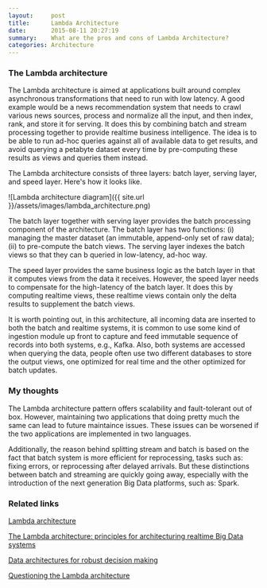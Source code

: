 ```yaml
---
layout:     post
title:      Lambda Architecture
date:       2015-08-11 20:27:19
summary:    What are the pros and cons of Lambda Architecture?
categories: Architecture
---
```


### The Lambda architecture

The Lambda architecture is aimed at applications built around complex asynchronous transformations that need to run with low latency. A good example would be a news recommendation system that needs to crawl various news sources, process and normalize all the input, and then index, rank, and store it for serving. It does this by combining batch and stream processing together to provide realtime business intelligence. The idea is to be able to run ad-hoc queries against all of available data to get results, and avoid querying a petabyte dataset every time by pre-computing these results as views and queries them instead.

The Lambda architecture consists of three layers: batch layer, serving layer, and speed layer. Here's how it looks like.

![Lambda architecture diagram]({{ site.url }}/assets/images/lambda_architecture.png)

The batch layer together with serving layer provides the batch processing component of the architecture. The batch layer has two functions: (i) managing the master dataset (an immutable, append-only set of raw data); (ii) to pre-compute the batch views. The serving layer indexes the batch views so that they can b queried in low-latency, ad-hoc way.

The speed layer provides the same business logic as the batch layer in that it computes views from the data it receives. However, the speed layer needs to compensate for the high-latency of the batch layer. It does this by computing realtime views, these realtime views contain only the delta results to supplement the batch views.

It is worth pointing out, in this architecture, all incoming data are inserted to both the batch and realtime systems, it is common to use some kind of ingestion module up front to capture and feed immutable sequence of records into both systems, e.g., Kafka. Also, both systems are accessed when querying the data, people often use two different databases to store the output views, one optimized for real time and the other optimized for batch updates.

### My thoughts

The Lambda architecture pattern offers scalability and fault-tolerant out of box. However, maintaining two applications that doing pretty much the same can lead to future maintaince issues. These issues can be worsened if the two applications are implemented in two languages.

Additionally, the reason behind splitting stream and batch is based on the fact that batch system is more efficient for reprocessing, tasks such as: fixing errors, or reprocessing after delayed arrivals. But these distinctions between batch and streaming are quickly going away, especially with the introduction of the next generation Big Data platforms, such as: Spark.

### Related links

[Lambda architecture](http://lambda-architecture.net/)

[The Lambda architecture: principles for architecturing realtime Big Data systems](http://jameskinley.tumblr.com/post/37398560534/the-lambda-architecture-principles-for)

[Data architectures for robust decision making](http://www.slideshare.net/gwenshap/data-architectures-for-robust-decision-making)

[Questioning the Lambda architecture](http://radar.oreilly.com/2014/07/questioning-the-lambda-architecture.html)
